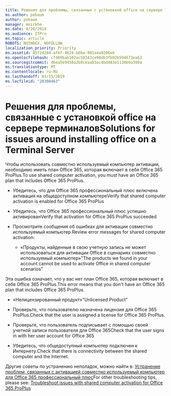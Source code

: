 ```yaml
---
title: Решения для проблемы, связанные с установкой office на сервере терминалов
ms.author: pebaum
author: pebaum
manager: mnirkhe
ms.date: 4/26/2018
ms.audience: ITPro
ms.topic: article
ROBOTS: NOINDEX, NOFOLLOW
localization_priority: Priority
ms.assetid: 85f24284-af6f-4624-b6be-901a4a9206eb
ms.openlocfilehash: cfd69bab102ac58343ce98db3fb02b594673ea63
ms.sourcegitcommit: d6ea5e9458a2b8ceaab3ac4bd483e1130b9a398a
ms.translationtype: MT
ms.contentlocale: ru-RU
ms.lasthandoff: 01/15/2019
ms.locfileid: "28308463"
---
```

# <a name="solutions-for-issues-around-installing-office-on-a-terminal-server"></a><span data-ttu-id="cb631-102">Решения для проблемы, связанные с установкой office на сервере терминалов</span><span class="sxs-lookup"><span data-stu-id="cb631-102">Solutions for issues around installing office on a Terminal Server</span></span>

<span data-ttu-id="cb631-103">Чтобы использовать совместно используемый компьютер активации, необходимо иметь план Office 365, которая включает в себя Office 365 ProPlus.</span><span class="sxs-lookup"><span data-stu-id="cb631-103">To use shared computer activation, you must have an Office 365 plan that includes Office 365 ProPlus.</span></span>
  
- <span data-ttu-id="cb631-104">Убедитесь, что для Office 365 профессиональный плюс включена активация на общедоступном компьютере</span><span class="sxs-lookup"><span data-stu-id="cb631-104">Verify that shared computer activation is enabled for Office 365 ProPlus</span></span>
    
- <span data-ttu-id="cb631-105">Убедитесь, что Office 365 профессиональный плюс успешно активирован</span><span class="sxs-lookup"><span data-stu-id="cb631-105">Verify that activation for Office 365 ProPlus succeeded</span></span>
    
- <span data-ttu-id="cb631-106">Просмотрите сообщения об ошибках для активации совместно используемый компьютер.</span><span class="sxs-lookup"><span data-stu-id="cb631-106">Review error messages for shared computer activation:</span></span>
    
  - <span data-ttu-id="cb631-107">«Продукты, найденные в свою учетную запись не может использоваться для активации Office в сценариях совместно используемый компьютер»</span><span class="sxs-lookup"><span data-stu-id="cb631-107">"The products we found in your account cannot be used to activate Office in shared computer scenarios"</span></span>
  
<span data-ttu-id="cb631-108">Эта ошибка означает, что у вас нет план Office 365, которая включает в себя Office 365 ProPlus.</span><span class="sxs-lookup"><span data-stu-id="cb631-108">This error means that you don't have an Office 365 plan that includes Office 365 ProPlus.</span></span>
    
  - <span data-ttu-id="cb631-109">«Нелицензированный продукт»</span><span class="sxs-lookup"><span data-stu-id="cb631-109">"Unlicensed Product"</span></span>
    
  - <span data-ttu-id="cb631-110">Проверьте, что пользователю назначена лицензия для Office 365 ProPlus.</span><span class="sxs-lookup"><span data-stu-id="cb631-110">Check that the user is assigned a license for Office 365 ProPlus.</span></span>
    
  - <span data-ttu-id="cb631-111">Проверьте, что пользователь подписывает с помощью своей учетной записи пользователя для Office 365</span><span class="sxs-lookup"><span data-stu-id="cb631-111">Check that the user signs in with her user account for Office 365</span></span>
    
  - <span data-ttu-id="cb631-112">Убедитесь, что общедоступный компьютер подключен к Интернету.</span><span class="sxs-lookup"><span data-stu-id="cb631-112">Check that there is connectivity between the shared computer and the Internet.</span></span>
    
<span data-ttu-id="cb631-113">Другие советы по устранению неполадок, можно найти в: [Устранение проблем, связанных с активацией совместно используемый компьютер для Office 365 профессиональный плюс](https://docs.microsoft.com/DeployOffice/troubleshoot-issues-with-shared-computer-activation-for-office-365-proplus)</span><span class="sxs-lookup"><span data-stu-id="cb631-113">For other troubleshooting tips, please see: [Troubleshoot issues with shared computer activation for Office 365 ProPlus](https://docs.microsoft.com/DeployOffice/troubleshoot-issues-with-shared-computer-activation-for-office-365-proplus)</span></span>
  


